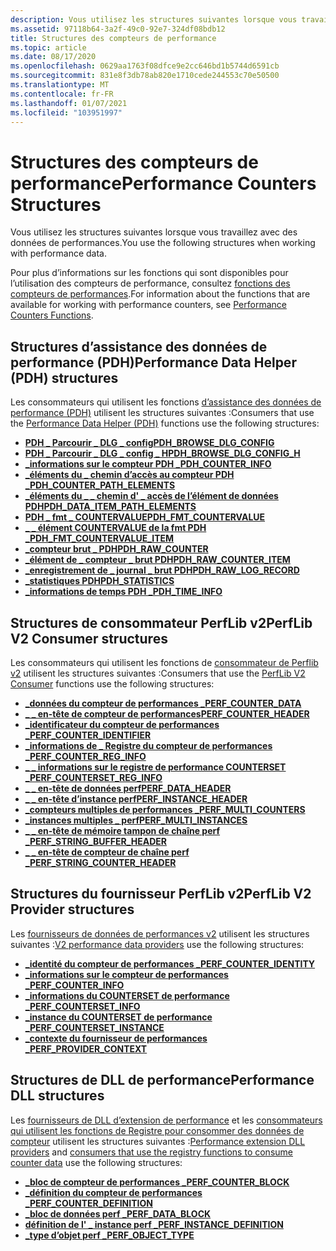 ```yaml
---
description: Vous utilisez les structures suivantes lorsque vous travaillez avec des données de performances.
ms.assetid: 97118b64-3a2f-49c0-92e7-324df08bdb12
title: Structures des compteurs de performance
ms.topic: article
ms.date: 08/17/2020
ms.openlocfilehash: 0629aa1763f08dfce9e2cc646bd1b5744d6591cb
ms.sourcegitcommit: 831e8f3db78ab820e1710cede244553c70e50500
ms.translationtype: MT
ms.contentlocale: fr-FR
ms.lasthandoff: 01/07/2021
ms.locfileid: "103951997"
---
```

# <a name="performance-counters-structures"></a><span data-ttu-id="35a54-103">Structures des compteurs de performance</span><span class="sxs-lookup"><span data-stu-id="35a54-103">Performance Counters Structures</span></span>

<span data-ttu-id="35a54-104">Vous utilisez les structures suivantes lorsque vous travaillez avec des données de performances.</span><span class="sxs-lookup"><span data-stu-id="35a54-104">You use the following structures when working with performance data.</span></span>

<span data-ttu-id="35a54-105">Pour plus d’informations sur les fonctions qui sont disponibles pour l’utilisation des compteurs de performance, consultez [fonctions des compteurs de performances](performance-counters-functions.md).</span><span class="sxs-lookup"><span data-stu-id="35a54-105">For information about the functions that are available for working with performance counters, see [Performance Counters Functions](performance-counters-functions.md).</span></span>

## <a name="performance-data-helper-pdh-structures"></a><span data-ttu-id="35a54-106">Structures d’assistance des données de performance (PDH)</span><span class="sxs-lookup"><span data-stu-id="35a54-106">Performance Data Helper (PDH) structures</span></span>

<span data-ttu-id="35a54-107">Les consommateurs qui utilisent les fonctions [d’assistance des données de performance (PDH)](using-the-pdh-functions-to-consume-counter-data.md) utilisent les structures suivantes :</span><span class="sxs-lookup"><span data-stu-id="35a54-107">Consumers that use the [Performance Data Helper (PDH)](using-the-pdh-functions-to-consume-counter-data.md) functions use the following structures:</span></span>

- [<span data-ttu-id="35a54-108">**PDH \_ Parcourir \_ DLG \_ config**</span><span class="sxs-lookup"><span data-stu-id="35a54-108">**PDH\_BROWSE\_DLG\_CONFIG**</span></span>](/windows/win32/api/pdh/ns-pdh-pdh_browse_dlg_config_a)
- [<span data-ttu-id="35a54-109">**PDH \_ Parcourir \_ DLG \_ config \_ H**</span><span class="sxs-lookup"><span data-stu-id="35a54-109">**PDH\_BROWSE\_DLG\_CONFIG\_H**</span></span>](/windows/win32/api/pdh/ns-pdh-pdh_browse_dlg_config_ha)
- [<span data-ttu-id="35a54-110">**\_informations sur le compteur PDH \_**</span><span class="sxs-lookup"><span data-stu-id="35a54-110">**PDH\_COUNTER\_INFO**</span></span>](/windows/desktop/api/Pdh/ns-pdh-pdh_counter_info_a)
- [<span data-ttu-id="35a54-111">**\_éléments du \_ chemin d’accès au compteur PDH \_**</span><span class="sxs-lookup"><span data-stu-id="35a54-111">**PDH\_COUNTER\_PATH\_ELEMENTS**</span></span>](/windows/desktop/api/Pdh/ns-pdh-pdh_counter_path_elements_a)
- [<span data-ttu-id="35a54-112">**\_éléments du \_ \_ chemin d' \_ accès de l’élément de données PDH**</span><span class="sxs-lookup"><span data-stu-id="35a54-112">**PDH\_DATA\_ITEM\_PATH\_ELEMENTS**</span></span>](/windows/desktop/api/Pdh/ns-pdh-pdh_data_item_path_elements_a)
- [<span data-ttu-id="35a54-113">**PDH \_ fmt \_ COUNTERVALUE**</span><span class="sxs-lookup"><span data-stu-id="35a54-113">**PDH\_FMT\_COUNTERVALUE**</span></span>](/windows/desktop/api/Pdh/ns-pdh-pdh_fmt_countervalue)
- [<span data-ttu-id="35a54-114">**\_ \_ élément COUNTERVALUE de la fmt PDH \_**</span><span class="sxs-lookup"><span data-stu-id="35a54-114">**PDH\_FMT\_COUNTERVALUE\_ITEM**</span></span>](/windows/desktop/api/Pdh/ns-pdh-pdh_fmt_countervalue_item_a)
- [<span data-ttu-id="35a54-115">**\_compteur brut \_ PDH**</span><span class="sxs-lookup"><span data-stu-id="35a54-115">**PDH\_RAW\_COUNTER**</span></span>](/windows/desktop/api/Pdh/ns-pdh-pdh_raw_counter)
- [<span data-ttu-id="35a54-116">**\_élément de \_ compteur \_ brut PDH**</span><span class="sxs-lookup"><span data-stu-id="35a54-116">**PDH\_RAW\_COUNTER\_ITEM**</span></span>](/windows/desktop/api/Pdh/ns-pdh-pdh_raw_counter_item_a)
- [<span data-ttu-id="35a54-117">**\_enregistrement de \_ journal \_ brut PDH**</span><span class="sxs-lookup"><span data-stu-id="35a54-117">**PDH\_RAW\_LOG\_RECORD**</span></span>](/windows/desktop/api/Pdh/ns-pdh-pdh_raw_log_record)
- [<span data-ttu-id="35a54-118">**\_statistiques PDH**</span><span class="sxs-lookup"><span data-stu-id="35a54-118">**PDH\_STATISTICS**</span></span>](/windows/desktop/api/Pdh/ns-pdh-pdh_statistics)
- [<span data-ttu-id="35a54-119">**\_informations de temps PDH \_**</span><span class="sxs-lookup"><span data-stu-id="35a54-119">**PDH\_TIME\_INFO**</span></span>](/windows/desktop/api/Pdh/ns-pdh-pdh_time_info)

## <a name="perflib-v2-consumer-structures"></a><span data-ttu-id="35a54-120">Structures de consommateur PerfLib v2</span><span class="sxs-lookup"><span data-stu-id="35a54-120">PerfLib V2 Consumer structures</span></span>

<span data-ttu-id="35a54-121">Les consommateurs qui utilisent les fonctions de [consommateur de Perflib v2](using-the-perflib-functions-to-consume-counter-data.md) utilisent les structures suivantes :</span><span class="sxs-lookup"><span data-stu-id="35a54-121">Consumers that use the [PerfLib V2 Consumer](using-the-perflib-functions-to-consume-counter-data.md) functions use the following structures:</span></span>

- [<span data-ttu-id="35a54-122">**\_données du compteur de performances \_**</span><span class="sxs-lookup"><span data-stu-id="35a54-122">**PERF\_COUNTER\_DATA**</span></span>](/windows/desktop/api/Perflib/ns-perflib-perf_counter_data)
- [<span data-ttu-id="35a54-123">**\_ \_ en-tête de compteur de performances**</span><span class="sxs-lookup"><span data-stu-id="35a54-123">**PERF\_COUNTER\_HEADER**</span></span>](/windows/desktop/api/Perflib/ns-perflib-perf_counter_header)
- [<span data-ttu-id="35a54-124">**\_identificateur du compteur de performances \_**</span><span class="sxs-lookup"><span data-stu-id="35a54-124">**PERF\_COUNTER\_IDENTIFIER**</span></span>](/windows/desktop/api/Perflib/ns-perflib-perf_counter_identifier)
- [<span data-ttu-id="35a54-125">**\_informations de \_ Registre du compteur de performances \_**</span><span class="sxs-lookup"><span data-stu-id="35a54-125">**PERF\_COUNTER\_REG\_INFO**</span></span>](/windows/desktop/api/Perflib/ns-perflib-perf_counter_reg_info)
- [<span data-ttu-id="35a54-126">**\_ \_ informations sur le registre de performance COUNTERSET \_**</span><span class="sxs-lookup"><span data-stu-id="35a54-126">**PERF\_COUNTERSET\_REG\_INFO**</span></span>](/windows/desktop/api/Perflib/ns-perflib-perf_counterset_reg_info)
- [<span data-ttu-id="35a54-127">**\_ \_ en-tête de données perf**</span><span class="sxs-lookup"><span data-stu-id="35a54-127">**PERF\_DATA\_HEADER**</span></span>](/windows/desktop/api/Perflib/ns-perflib-perf_data_header)
- [<span data-ttu-id="35a54-128">**\_ \_ en-tête d’instance perf**</span><span class="sxs-lookup"><span data-stu-id="35a54-128">**PERF\_INSTANCE\_HEADER**</span></span>](/windows/desktop/api/Perflib/ns-perflib-perf_instance_header)
- [<span data-ttu-id="35a54-129">**\_compteurs multiples de performances \_**</span><span class="sxs-lookup"><span data-stu-id="35a54-129">**PERF\_MULTI\_COUNTERS**</span></span>](/windows/desktop/api/Perflib/ns-perflib-perf_multi_counters)
- [<span data-ttu-id="35a54-130">**\_instances multiples \_ perf**</span><span class="sxs-lookup"><span data-stu-id="35a54-130">**PERF\_MULTI\_INSTANCES**</span></span>](/windows/desktop/api/Perflib/ns-perflib-perf_multi_instances)
- [<span data-ttu-id="35a54-131">**\_ \_ en-tête de mémoire tampon de chaîne perf \_**</span><span class="sxs-lookup"><span data-stu-id="35a54-131">**PERF\_STRING\_BUFFER\_HEADER**</span></span>](/windows/win32/api/perflib/ns-perflib-perf_string_buffer_header)
- [<span data-ttu-id="35a54-132">**\_ \_ en-tête de compteur de chaîne perf \_**</span><span class="sxs-lookup"><span data-stu-id="35a54-132">**PERF\_STRING\_COUNTER\_HEADER**</span></span>](/windows/win32/api/perflib/ns-perflib-perf_string_counter_header)

## <a name="perflib-v2-provider-structures"></a><span data-ttu-id="35a54-133">Structures du fournisseur PerfLib v2</span><span class="sxs-lookup"><span data-stu-id="35a54-133">PerfLib V2 Provider structures</span></span>

<span data-ttu-id="35a54-134">Les [fournisseurs de données de performances v2](providing-counter-data-using-version-2-0.md) utilisent les structures suivantes :</span><span class="sxs-lookup"><span data-stu-id="35a54-134">[V2 performance data providers](providing-counter-data-using-version-2-0.md) use the following structures:</span></span>

- [<span data-ttu-id="35a54-135">**\_identité du compteur de performances \_**</span><span class="sxs-lookup"><span data-stu-id="35a54-135">**PERF\_COUNTER\_IDENTITY**</span></span>](/windows/desktop/api/Perflib/ns-perflib-perf_counter_identity)
- [<span data-ttu-id="35a54-136">**\_informations sur le compteur de performances \_**</span><span class="sxs-lookup"><span data-stu-id="35a54-136">**PERF\_COUNTER\_INFO**</span></span>](/windows/desktop/api/Perflib/ns-perflib-perf_counter_info)
- [<span data-ttu-id="35a54-137">**\_informations du COUNTERSET de performance \_**</span><span class="sxs-lookup"><span data-stu-id="35a54-137">**PERF\_COUNTERSET\_INFO**</span></span>](/windows/desktop/api/Perflib/ns-perflib-perf_counterset_info)
- [<span data-ttu-id="35a54-138">**\_instance du COUNTERSET de performance \_**</span><span class="sxs-lookup"><span data-stu-id="35a54-138">**PERF\_COUNTERSET\_INSTANCE**</span></span>](/windows/desktop/api/Perflib/ns-perflib-perf_counterset_instance)
- [<span data-ttu-id="35a54-139">**\_contexte du fournisseur de performances \_**</span><span class="sxs-lookup"><span data-stu-id="35a54-139">**PERF\_PROVIDER\_CONTEXT**</span></span>](/windows/win32/api/perflib/ns-perflib-perf_provider_context)

## <a name="performance-dll-structures"></a><span data-ttu-id="35a54-140">Structures de DLL de performance</span><span class="sxs-lookup"><span data-stu-id="35a54-140">Performance DLL structures</span></span>

<span data-ttu-id="35a54-141">Les [fournisseurs de DLL d’extension de performance](providing-counter-data-using-a-performance-dll.md) et les [consommateurs qui utilisent les fonctions de Registre pour consommer des données de compteur](using-the-registry-functions-to-consume-counter-data.md) utilisent les structures suivantes :</span><span class="sxs-lookup"><span data-stu-id="35a54-141">[Performance extension DLL providers](providing-counter-data-using-a-performance-dll.md) and [consumers that use the registry functions to consume counter data](using-the-registry-functions-to-consume-counter-data.md) use the following structures:</span></span>

- [<span data-ttu-id="35a54-142">**\_bloc de compteur de performances \_**</span><span class="sxs-lookup"><span data-stu-id="35a54-142">**PERF\_COUNTER\_BLOCK**</span></span>](/windows/desktop/api/Winperf/ns-winperf-perf_counter_block)
- [<span data-ttu-id="35a54-143">**\_définition du compteur de performances \_**</span><span class="sxs-lookup"><span data-stu-id="35a54-143">**PERF\_COUNTER\_DEFINITION**</span></span>](/windows/desktop/api/Winperf/ns-winperf-perf_counter_definition)
- [<span data-ttu-id="35a54-144">**\_bloc de données perf \_**</span><span class="sxs-lookup"><span data-stu-id="35a54-144">**PERF\_DATA\_BLOCK**</span></span>](/windows/desktop/api/Winperf/ns-winperf-perf_data_block)
- [<span data-ttu-id="35a54-145">**définition de l' \_ instance perf \_**</span><span class="sxs-lookup"><span data-stu-id="35a54-145">**PERF\_INSTANCE\_DEFINITION**</span></span>](/windows/desktop/api/Winperf/ns-winperf-perf_instance_definition)
- [<span data-ttu-id="35a54-146">**\_type d’objet perf \_**</span><span class="sxs-lookup"><span data-stu-id="35a54-146">**PERF\_OBJECT\_TYPE**</span></span>](/windows/desktop/api/Winperf/ns-winperf-perf_object_type)
